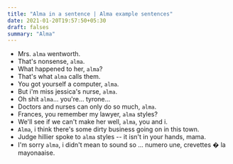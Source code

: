 ```yaml
---
title: "Alma in a sentence | Alma example sentences"
date: 2021-01-20T19:57:50+05:30
draft: falses
summary: "Alma"
---
```

- Mrs. `alma` wentworth.
- That's nonsense, `alma`.
- What happened to her, `alma`?
- That's what `alma` calls them.
- You got yourself a computer, `alma`.
- But i'm miss jessica's nurse, `alma`.
- Oh shit `alma`... you're... tyrone...
- Doctors and nurses can only do so much, `alma`.
- Frances, you remember my lawyer, `alma` styles?
- We'll see if we can't make her well, `alma`, you and i.
- `Alma`, i think there's some dirty business going on in this town.
- Judge hillier spoke to `alma` styles -- it isn't in your hands, mama.
- I'm sorry `alma`, i didn't mean to sound so ... numero une, crevettes � la mayonaaise.
                 
